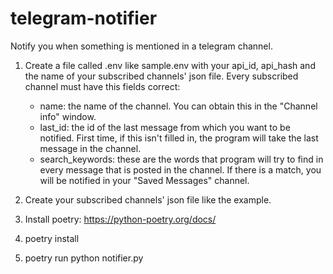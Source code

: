 # telegram-notifier

Notify you when something is mentioned in a telegram channel.

1) Create a file called .env like sample.env with your api_id, api_hash and the name
   of your subscribed channels' json file. Every subscribed channel must have this fields
   correct:
   - name: the name of the channel. You can obtain this in the "Channel info" window. 
   - last_id: the id of the last message from which you want to be notified. First time, if
    this isn't filled in, the program will take the last message in the channel.
   - search_keywords:  these are the words that program will try to find in every
    message that is posted in the channel. If there is a match, you will be notified in your "Saved Messages" channel.
   
2) Create your subscribed channels' json file like the example.

3) Install poetry: https://python-poetry.org/docs/

4) poetry install

5) poetry run python notifier.py